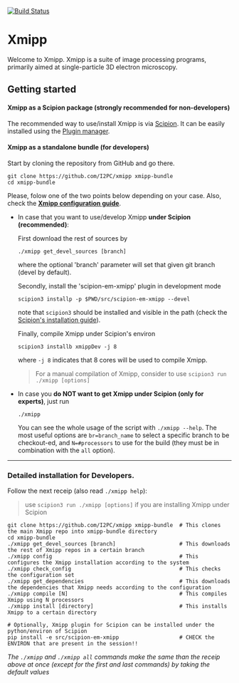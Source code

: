[![Build Status](https://github.com/I2PC/xmipp/actions/workflows/main.yml/badge.svg)](https://github.com/I2PC/xmipp/actions/workflows/main.yml)


# Xmipp

Welcome to Xmipp. Xmipp is a suite of image processing programs, primarily aimed at single-particle 3D electron microscopy.


## Getting started

#### Xmipp as a Scipion package (strongly recommended for non-developers)

The recommended way to use/install Xmipp is via [Scipion](https://scipion-em.github.io/docs/docs/scipion-modes/how-to-install.html).
It can be easily installed using the [Plugin manager](https://scipion-em.github.io/docs/docs/user/plugin-manager.html).

#### Xmipp as a standalone bundle (for developers)

Start by cloning the repository from GitHub and go there.
```
git clone https://github.com/I2PC/xmipp xmipp-bundle
cd xmipp-bundle
```

Please, folow one of the two points below depending on your case. Also, check the [**Xmipp configuration guide**](https://github.com/I2PC/xmipp/wiki/Xmipp-configuration-(version-20.07)). 

* In case that you want to use/develop Xmipp **under Scipion (recommended)**:
  
  First download the rest of sources by
  ```
  ./xmipp get_devel_sources [branch]
  ```
  where the optional 'branch' parameter will set that given git branch (devel by default).
  
  Secondly, install the 'scipion-em-xmipp' plugin in development mode
  ```
  scipion3 installp -p $PWD/src/scipion-em-xmipp --devel
  ```
  note that `scipion3` should be installed and visible in the path (check the [Scipion's installation guide](https://scipion-em.github.io/docs/docs/scipion-modes/how-to-install.html#launching-scipion3)).
  
  Finally, compile Xmipp under Scipion's environ
  ```
  scipion3 installb xmippDev -j 8
  ```
  where `-j 8` indicates that 8 cores will be used to compile Xmipp.
  
  > For a manual compilation of Xmipp, consider to use `scipion3 run ./xmipp [options]`
  
* In case you **do NOT want to get Xmipp under Scipion (only for experts)**, just run
  ```
  ./xmipp 
  ```

  You can see the whole usage of the script with `./xmipp --help`. The most useful options are `br=branch_name` to select a specific branch to be checkout-ed, and `N=#processors` to use for the build (they must be in combination with the `all` option).

---------------


### Detailed installation for Developers.

Follow the next receip (also read `./xmipp help`):
> use `scipion3 run ./xmipp [options]` if you are installing Xmipp under Scipion
```
git clone https://github.com/I2PC/xmipp xmipp-bundle  # This clones the main Xmipp repo into xmipp-bundle directory
cd xmipp-bundle
./xmipp get_devel_sources [branch]                    # This downloads the rest of Xmipp repos in a certain branch
./xmipp config                                        # This configures the Xmipp installation according to the system
./xmipp check_config                                  # This checks the configuration set
./xmipp get_dependencies                              # This downloads the dependencies that Xmipp needs according to the configuration
./xmipp compile [N]                                   # This compiles Xmipp using N processors
./xmipp install [directory]                           # This installs Xmipp to a certain directory

# Optionally, Xmipp plugin for Scipion can be installed under the python/environ of Scipion
pip install -e src/scipion-em-xmipp                   # CHECK the ENVIRON that are present in the session!!
```

_The `./xmipp` and `./xmipp all` commands make the same than the receip above at once (except for the first and last commands) by taking the default values_
